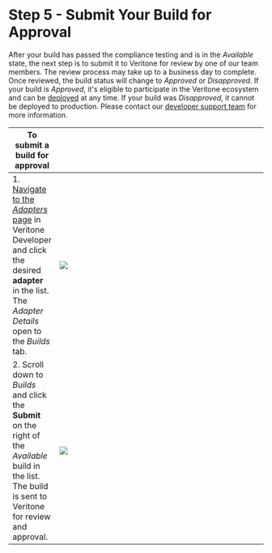 # Step 5 - Submit Your Build for Approval

After your build has passed the compliance testing and is in the *Available* state, the next step is to submit it to Veritone for review by one of our team members. The review process may take up to a business day to complete. Once reviewed, the build status will change to *Approved* or *Disapproved*. If your build is *Approved*, it's eligible to participate in the Veritone ecosystem and can be [deployed](engines/quick-start/step-6-deploy-engine) at any time. If your build was *Disapproved*, it cannot be deployed to production. Please contact our [developer support team](mailto:devsupport@veritone.com) for more information.

|**To submit a build for approval**| |
|--------|------|
|1.[ Navigate to the *Adapters* page](/engines/step-1-create-an-engine) in Veritone Developer and click the desired **adapter** in the list. The *Adapter Details* open to the *Builds* tab.| <div style="width: 500px">![](VDA-Navigate-to-Builds.png)</div> |
|2. Scroll down to *Builds* and click the **Submit** on the right of the *Available* build in the list. The build is sent to Veritone for review and approval.| <div style="width: 500px">![](VDA-Submit-a-Build.png)</div> |

